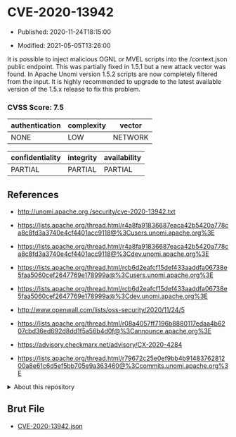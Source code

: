# CVE-2020-13942

- Published: 2020-11-24T18:15:00

- Modified: 2021-05-05T13:26:00

It is possible to inject malicious OGNL or MVEL scripts into the /context.json public endpoint. This was partially fixed in 1.5.1 but a new attack vector was found. In Apache Unomi version 1.5.2 scripts are now completely filtered from the input. It is highly recommended to upgrade to the latest available version of the 1.5.x release to fix this problem.

### CVSS Score: **7.5**

| authentication | complexity | vector |
| --- | --- | --- |
| NONE | LOW | NETWORK |

| confidentiality | integrity | availability |
| --- | --- | --- |
| PARTIAL | PARTIAL | PARTIAL |

## References

* http://unomi.apache.org./security/cve-2020-13942.txt

* https://lists.apache.org/thread.html/r4a8fa91836687eaca42b5420a778ca8c8fd3a3740e4cf4401acc9118@%3Cusers.unomi.apache.org%3E

* https://lists.apache.org/thread.html/r4a8fa91836687eaca42b5420a778ca8c8fd3a3740e4cf4401acc9118@%3Cdev.unomi.apache.org%3E

* https://lists.apache.org/thread.html/rcb6d2eafcf15def433aaddfa06738e5faa5060cef2647769e178999a@%3Cusers.unomi.apache.org%3E

* https://lists.apache.org/thread.html/rcb6d2eafcf15def433aaddfa06738e5faa5060cef2647769e178999a@%3Cdev.unomi.apache.org%3E

* http://www.openwall.com/lists/oss-security/2020/11/24/5

* https://lists.apache.org/thread.html/r08a4057ff7196b8880117edaa4b6207cbd36ed692d8dd1f5a56b4d0f@%3Cannounce.apache.org%3E

* https://advisory.checkmarx.net/advisory/CX-2020-4284

* https://lists.apache.org/thread.html/r79672c25e0ef9bb4b9148376281200a8e61c6d5ef5bb705e9a363460@%3Ccommits.unomi.apache.org%3E

<details>
<summary>About this repository</summary> 

  This repository is part of the project [Live Hack CVE](https://github.com/Live-Hack-CVE). Main website can be found [www.live-hack.org](https://www.live-hack.org) 
  
  Made by [Sn0wAlice](https://github.com/Sn0wAlice) for the people that care about security and need to have a feed of the latest CVEs. Hope you enjoy it, don't forget to star the repo and follow me on [Twitter](https://twitter.com/Sn0wAlice) and [Github](https://github.com/Sn0wAlice). And that is my [personnal website](https://www.alice-snow.me/)

  - [Home Page](https://github.com/Live-Hack-CVE)
  - [Framework](https://github.com/Live-Hack-CVE/cve-framework)
  - [CVE database](https://github.com/Live-Hack-CVE/full_database)
  - [Changelog](https://github.com/Live-Hack-CVE/Changelog)
</details>

## Brut File

* [CVE-2020-13942.json](https://raw.githubusercontent.com/Live-Hack-CVE/full_database/main/cves/2020/CVE-2020-13942.json)

